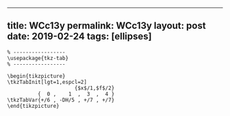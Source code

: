 ---
 title: WCc13y
 permalink: WCc13y
 layout: post
 date: 2019-02-24
 tags: [ellipses]
 ---

```latex% Dans le préambule
% -----------------
\usepackage{tkz-tab}
% -----------------

\begin{tikzpicture}
\tkzTabInit[lgt=1,espcl=2]
                      {$x$/1,$f$/2}
          {  0 ,    1  ,  3  ,  4 }
\tkzTabVar{+/6 , -DH/5 , +/7 , +/7}
\end{tikzpicture}
```